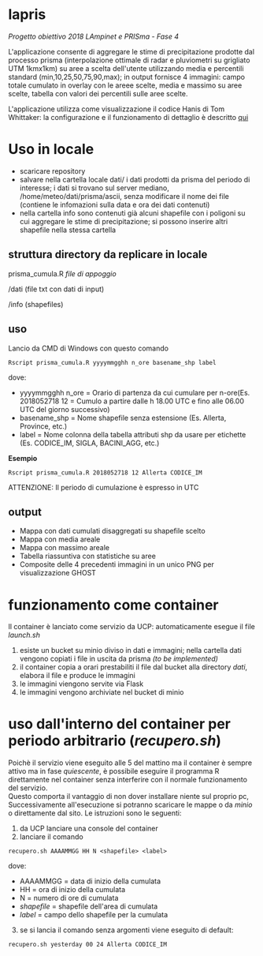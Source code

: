 # lapris
_Progetto obiettivo 2018 LAmpinet e PRISma - Fase 4_

L'applicazione consente di aggregare le stime di precipitazione prodotte dal processo prisma (interpolazione ottimale di radar e pluviometri su grigliato UTM 1kmx1km) su aree a scelta dell'utente utilizzando media e percentili standard (min,10,25,50,75,90,max); in output fornisce 4 immagini: campo totale cumulato in overlay con le areee scelte, media e massimo su aree scelte, tabella con valori dei  percentili sulle aree scelte. 

L'applicazione utilizza come visualizzazione il codice Hanis di Tom Whittaker: la configurazione e il funzionamento di dettaglio è descritto [qui](https://www.ssec.wisc.edu/hanis/index.html#framelabel)

# Uso in locale
- scaricare repository
- salvare nella cartella locale dati/ i dati prodotti da prisma del periodo di interesse; i dati si trovano sul server mediano, /home/meteo/dati/prisma/ascii, senza modificare il nome dei file (contiene le infomazioni sulla data e ora dei dati contenuti)
- nella cartella info sono contenuti già alcuni shapefile con i poligoni su cui aggregare le stime di precipitazione; si possono inserire altri shapefile nella stessa cartella

## struttura directory da replicare in locale
prisma_cumula.R
_file di appoggio_

/dati (file txt con dati di input)

/info (shapefiles)

## uso

Lancio da CMD di Windows con questo comando 
```
Rscript prisma_cumula.R yyyymmgghh n_ore basename_shp label
```
dove:
- yyyymmgghh n_ore = Orario di partenza da cui cumulare per n-ore(Es. 2018052718 12 = Cumulo a partire dalle h 18.00 UTC e fino alle 06.00 UTC del giorno successivo)  
- basename_shp = Nome shapefile senza estensione (Es. Allerta, Province, etc.)  
- label = Nome colonna della tabella attributi shp da usare per etichette (Es. CODICE_IM, SIGLA, BACINI_AGG, etc.)

__Esempio__
```
Rscript prisma_cumula.R 2018052718 12 Allerta CODICE_IM
```

ATTENZIONE: Il periodo di cumulazione è espresso in UTC

## output
 - Mappa con dati cumulati disaggregati su shapefile scelto
 - Mappa con media areale
 - Mappa con massimo areale
 - Tabella riassuntiva con statistiche su aree
 - Composite delle 4 precedenti immagini in un unico PNG per visualizzazione GHOST

# funzionamento come container
Il container è lanciato come servizio da UCP: automaticamente esegue il file _launch.sh_ 
1. esiste un bucket su minio diviso in dati e immagini; nella cartella dati vengono copiati i file in uscita da prisma _(to be implemented)_
2. il container copia a orari prestabiliti il file dal bucket alla directory _dati_, elabora il file e produce le immagini
3. le immagini viengono servite via Flask 
4. le immagini vengono archiviate nel bucket di minio

# uso dall'interno del container per periodo arbitrario (_recupero.sh_)
Poichè il servizio viene eseguito alle 5 del mattino ma il container è sempre attivo ma in fase _quiescente_, è possibile eseguire il programma R direttamente nel container senza interferire con il normale funzionamento del servizio. <br> Questo comporta il vantaggio di non dover installare niente sul proprio pc, Successivamente all'esecuzione si potranno scaricare le mappe o da _minio_ o direttamente dal sito.
Le istruzioni sono le seguenti:
1. da UCP lanciare una console del container
2. lanciare il comando
```
recupero.sh AAAAMMGG HH N <shapefile> <label>
```
dove:
- AAAAMMGG    = data di inizio della cumulata<br>
- HH          = ora di inizio della cumulata<br>
- N           = numero di ore di cumulata<br>
- _shapefile_ = shapefile dell'area di cumulata<br>
- _label_     = campo dello shapefile per la cumulata <br>
3. se si lancia il comando senza argomenti viene eseguito di default:
```
recupero.sh yesterday 00 24 Allerta CODICE_IM
```
